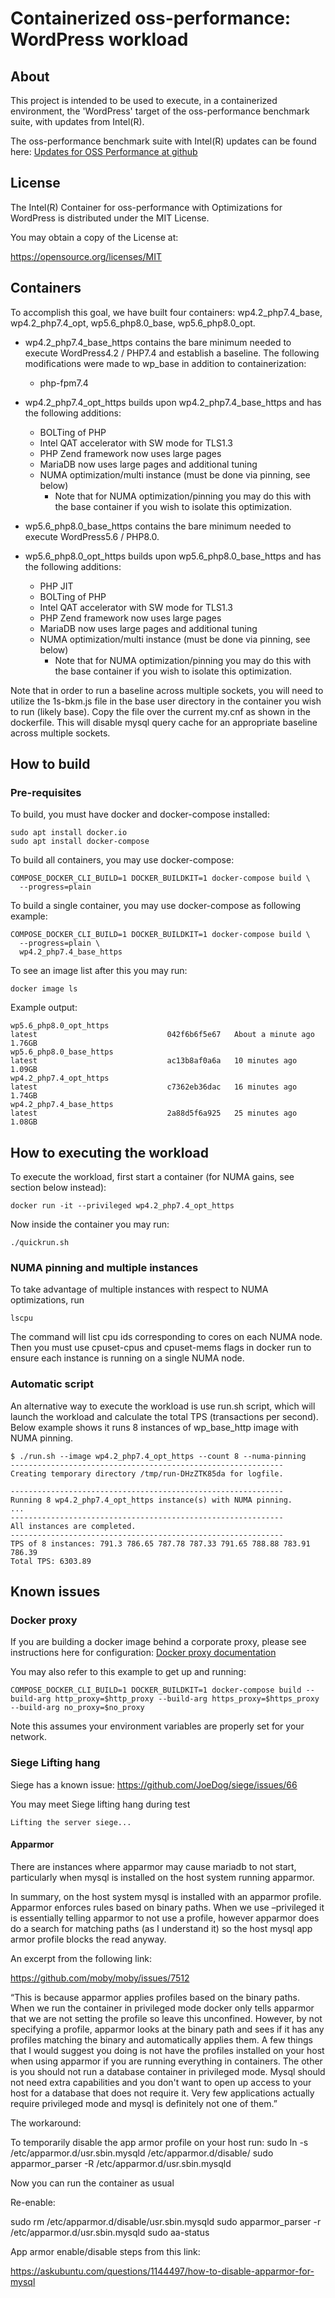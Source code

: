 # Containerized oss-performance: WordPress workload

## About

This project is intended to be used to execute, in a containerized environment,
the 'WordPress' target of the oss-performance benchmark suite, with updates from Intel(R).

The oss-performance benchmark suite with Intel(R) updates can be found here:
[Updates for OSS Performance at github](https://github.com/intel/Updates-for-OSS-Performance)

## License

The Intel(R) Container for oss-performance with Optimizations for WordPress is distributed under the MIT License.

You may obtain a copy of the License at:

https://opensource.org/licenses/MIT


## Containers

To accomplish this goal, we have built four containers: wp4.2_php7.4_base, wp4.2_php7.4_opt, wp5.6_php8.0_base, wp5.6_php8.0_opt.

* wp4.2_php7.4_base_https contains the bare minimum needed to execute WordPress4.2 / PHP7.4 and establish
a baseline. The following modifications were made to wp_base in addition to containerization:
  * php-fpm7.4
* wp4.2_php7.4_opt_https builds upon wp4.2_php7.4_base_https and has the following additions:
  * BOLTing of PHP
  * Intel QAT accelerator with SW mode for TLS1.3
  * PHP Zend framework now uses large pages
  * MariaDB now uses large pages and additional tuning
  * NUMA optimization/multi instance (must be done via pinning, see below)
    * Note that for NUMA optimization/pinning you may do this with the base container if you wish to isolate this optimization.
    
* wp5.6_php8.0_base_https contains the bare minimum needed to execute WordPress5.6 / PHP8.0.
* wp5.6_php8.0_opt_https builds upon wp5.6_php8.0_base_https and has the following additions:
  * PHP JIT
  * BOLTing of PHP
  * Intel QAT accelerator with SW mode for TLS1.3
  * PHP Zend framework now uses large pages
  * MariaDB now uses large pages and additional tuning
  * NUMA optimization/multi instance (must be done via pinning, see below)
    * Note that for NUMA optimization/pinning you may do this with the base container if you wish to isolate this optimization.  

Note that in order to run a baseline across multiple sockets, you will need to utilize the 1s-bkm.js file in the base user
directory in the container you wish to run (likely base).  Copy the file over the current my.cnf as shown in the dockerfile.
This will disable mysql query cache for an appropriate baseline across multiple sockets.

## How to build

### Pre-requisites

To build, you must have docker and docker-compose installed:

```
sudo apt install docker.io
sudo apt install docker-compose
```

To build all containers, you may use docker-compose:

```
COMPOSE_DOCKER_CLI_BUILD=1 DOCKER_BUILDKIT=1 docker-compose build \
  --progress=plain
```

To build a single container, you may use docker-compose as following example:

```
COMPOSE_DOCKER_CLI_BUILD=1 DOCKER_BUILDKIT=1 docker-compose build \
  --progress=plain \ 
  wp4.2_php7.4_base_https
```


To see an image list after this you may run:

```
docker image ls
```

Example output:

```
wp5.6_php8.0_opt_https                                                    latest                             042f6b6f5e67   About a minute ago   1.76GB
wp5.6_php8.0_base_https                                                   latest                             ac13b8af0a6a   10 minutes ago       1.09GB
wp4.2_php7.4_opt_https                                                    latest                             c7362eb36dac   16 minutes ago       1.74GB
wp4.2_php7.4_base_https                                                   latest                             2a88d5f6a925   25 minutes ago       1.08GB
```

## How to executing the workload

To execute the workload, first start a container (for NUMA gains, see section below instead):

```
docker run -it --privileged wp4.2_php7.4_opt_https
```

Now inside the container you may run:

```
./quickrun.sh
```

### NUMA pinning and multiple instances

To take advantage of multiple instances with respect to NUMA optimizations, run
```
lscpu
```
The command will list cpu ids corresponding to cores on each NUMA node.
Then you must use cpuset-cpus and cpuset-mems flags in docker run to ensure each
instance is running on a single NUMA node.

### Automatic script

An alternative way to execute the workload is use run.sh script, which will launch the workload and
calculate the total TPS (transactions per second).
Below example shows it runs 8 instances of wp_base_http image with NUMA pinning.
```
$ ./run.sh --image wp4.2_php7.4_opt_https --count 8 --numa-pinning
-------------------------------------------------------------
Creating temporary directory /tmp/run-DHzZTK85da for logfile.

-------------------------------------------------------------
Running 8 wp4.2_php7.4_opt_https instance(s) with NUMA pinning.
...
-------------------------------------------------------------
All instances are completed.
-------------------------------------------------------------
TPS of 8 instances: 791.3 786.65 787.78 787.33 791.65 788.88 783.91 786.39
Total TPS: 6303.89
```

## Known issues

### Docker proxy

If you are building a docker image behind a corporate proxy, please see instructions here for configuration:
[Docker proxy documentation](https://docs.docker.com/network/proxy/)

You may also refer to this example to get up and running:
```
COMPOSE_DOCKER_CLI_BUILD=1 DOCKER_BUILDKIT=1 docker-compose build --build-arg http_proxy=$http_proxy --build-arg https_proxy=$https_proxy --build-arg no_proxy=$no_proxy
```
Note this assumes your environment variables are properly set for your network.

### Siege Lifting hang

Siege has a known issue: https://github.com/JoeDog/siege/issues/66

You may meet Siege lifting hang during test
```
Lifting the server siege...
```

#### Apparmor

There are instances where apparmor may cause mariadb to not start, particularly when mysql is installed on the host system running apparmor.

In summary, on the host system mysql is installed with an apparmor profile.  Apparmor enforces rules based on binary paths.
When we use –privileged it is essentially telling apparmor to not use a profile, however apparmor does do a search for matching paths (as I understand it) so the host mysql app armor profile blocks the read anyway.

An excerpt from the following link:

https://github.com/moby/moby/issues/7512

“This is because apparmor applies profiles based on the binary paths. When we run the container in privileged mode docker only tells apparmor that we are not setting the profile so leave this unconfined. However, by not specifying a profile, apparmor looks at the binary path and sees if it has any profiles matching the binary and automatically applies them.
A few things that I would suggest you doing is not have the profiles installed on your host when using apparmor if you are running everything in containers.
The other is you should not run a database container in privileged mode. Mysql should not need extra capabilities and you don't want to open up access to your host for a database that does not require it. Very few applications actually require privileged mode and mysql is definitely not one of them.”

The workaround:

To temporarily disable the app armor profile on your host run:
sudo ln -s /etc/apparmor.d/usr.sbin.mysqld /etc/apparmor.d/disable/
sudo apparmor_parser -R /etc/apparmor.d/usr.sbin.mysqld

Now you can run the container as usual

Re-enable:

sudo rm /etc/apparmor.d/disable/usr.sbin.mysqld
sudo apparmor_parser -r /etc/apparmor.d/usr.sbin.mysqld
sudo aa-status

App armor enable/disable steps from this link:

https://askubuntu.com/questions/1144497/how-to-disable-apparmor-for-mysql
